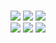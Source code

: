 
<div align="center">
<br>

[![](https://img.shields.io/badge/linkedin-0077B5)](http://linkedin.com/in/matthew-hawksby)
[![](https://img.shields.io/badge/Kaggle-20BEFF)](https://www.kaggle.com/matthewhawksby)
[![](https://img.shields.io/badge/DevPost-ff66ab)](https://devpost.com/MatthewHawksbyGithub)
<br>
[![](https://img.shields.io/badge/Leetcode-FFA116)](https://leetcode.com/u/MatthewHawksbyGithub)
[![](https://img.shields.io/badge/huggingface-69899c)](https://huggingface.co/mHawksby)
[![](https://img.shields.io/badge/Codewars-red)](http://www.codewars.com/users/MatthewHawksbyGithub)

</div>
